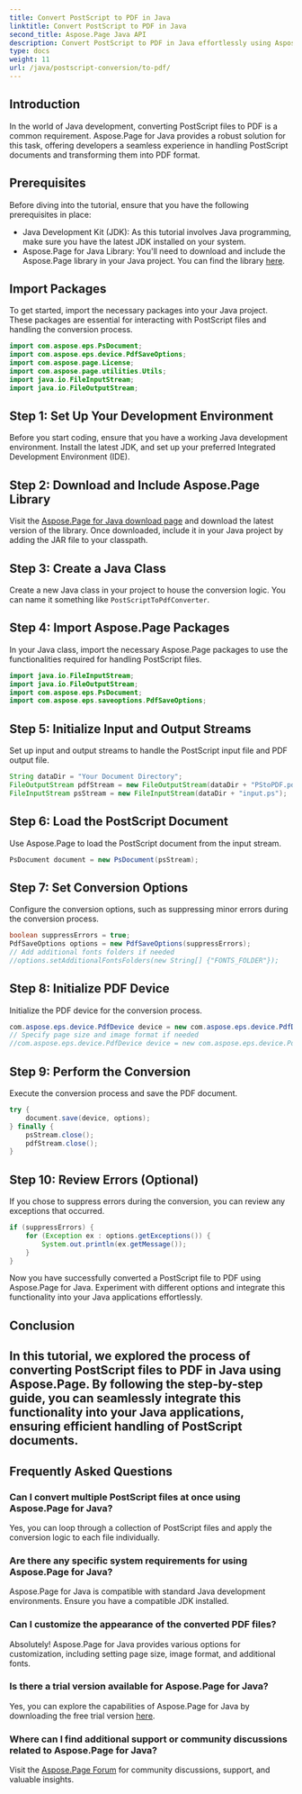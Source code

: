 ```yaml
---
title: Convert PostScript to PDF in Java
linktitle: Convert PostScript to PDF in Java
second_title: Aspose.Page Java API
description: Convert PostScript to PDF in Java effortlessly using Aspose.Page. Follow our step-by-step guide for seamless integration. Download Aspose.Page now!
type: docs
weight: 11
url: /java/postscript-conversion/to-pdf/
---
```

## Introduction
In the world of Java development, converting PostScript files to PDF is a common requirement. Aspose.Page for Java provides a robust solution for this task, offering developers a seamless experience in handling PostScript documents and transforming them into PDF format.
## Prerequisites
Before diving into the tutorial, ensure that you have the following prerequisites in place:
- Java Development Kit (JDK): As this tutorial involves Java programming, make sure you have the latest JDK installed on your system.
- Aspose.Page for Java Library: You'll need to download and include the Aspose.Page library in your Java project. You can find the library [here](https://releases.aspose.com/page/java/).
## Import Packages
To get started, import the necessary packages into your Java project. These packages are essential for interacting with PostScript files and handling the conversion process.
```java
import com.aspose.eps.PsDocument;
import com.aspose.eps.device.PdfSaveOptions;
import com.aspose.page.License;
import com.aspose.page.utilities.Utils;
import java.io.FileInputStream;
import java.io.FileOutputStream;
```
## Step 1: Set Up Your Development Environment
Before you start coding, ensure that you have a working Java development environment. Install the latest JDK, and set up your preferred Integrated Development Environment (IDE).
## Step 2: Download and Include Aspose.Page Library
Visit the [Aspose.Page for Java download page](https://releases.aspose.com/page/java/) and download the latest version of the library. Once downloaded, include it in your Java project by adding the JAR file to your classpath.
## Step 3: Create a Java Class
Create a new Java class in your project to house the conversion logic. You can name it something like `PostScriptToPdfConverter`.
## Step 4: Import Aspose.Page Packages
In your Java class, import the necessary Aspose.Page packages to use the functionalities required for handling PostScript files.
```java
import java.io.FileInputStream;
import java.io.FileOutputStream;
import com.aspose.eps.PsDocument;
import com.aspose.eps.saveoptions.PdfSaveOptions;
```
## Step 5: Initialize Input and Output Streams
Set up input and output streams to handle the PostScript input file and PDF output file.
```java
String dataDir = "Your Document Directory";
FileOutputStream pdfStream = new FileOutputStream(dataDir + "PStoPDF.pdf");
FileInputStream psStream = new FileInputStream(dataDir + "input.ps");
```
## Step 6: Load the PostScript Document
Use Aspose.Page to load the PostScript document from the input stream.
```java
PsDocument document = new PsDocument(psStream);
```
## Step 7: Set Conversion Options
Configure the conversion options, such as suppressing minor errors during the conversion process.
```java
boolean suppressErrors = true;
PdfSaveOptions options = new PdfSaveOptions(suppressErrors);
// Add additional fonts folders if needed
//options.setAdditionalFontsFolders(new String[] {"FONTS_FOLDER"});
```
## Step 8: Initialize PDF Device
Initialize the PDF device for the conversion process.
```java
com.aspose.eps.device.PdfDevice device = new com.aspose.eps.device.PdfDevice(pdfStream);
// Specify page size and image format if needed
//com.aspose.eps.device.PdfDevice device = new com.aspose.eps.device.PdfDevice(pdfStream, new Dimension(595, 842));
```
## Step 9: Perform the Conversion
Execute the conversion process and save the PDF document.
```java
try {
    document.save(device, options);
} finally {
    psStream.close();
    pdfStream.close();
}
```
## Step 10: Review Errors (Optional)
If you chose to suppress errors during the conversion, you can review any exceptions that occurred.
```java
if (suppressErrors) {
    for (Exception ex : options.getExceptions()) {
        System.out.println(ex.getMessage());
    }
}
```
Now you have successfully converted a PostScript file to PDF using Aspose.Page for Java. Experiment with different options and integrate this functionality into your Java applications effortlessly.
## Conclusion
In this tutorial, we explored the process of converting PostScript files to PDF in Java using Aspose.Page. By following the step-by-step guide, you can seamlessly integrate this functionality into your Java applications, ensuring efficient handling of PostScript documents.
---
## Frequently Asked Questions
### Can I convert multiple PostScript files at once using Aspose.Page for Java?
Yes, you can loop through a collection of PostScript files and apply the conversion logic to each file individually.
### Are there any specific system requirements for using Aspose.Page for Java?
Aspose.Page for Java is compatible with standard Java development environments. Ensure you have a compatible JDK installed.
### Can I customize the appearance of the converted PDF files?
Absolutely! Aspose.Page for Java provides various options for customization, including setting page size, image format, and additional fonts.
### Is there a trial version available for Aspose.Page for Java?
Yes, you can explore the capabilities of Aspose.Page for Java by downloading the free trial version [here](https://releases.aspose.com/).
### Where can I find additional support or community discussions related to Aspose.Page for Java?
Visit the [Aspose.Page Forum](https://forum.aspose.com/c/page/39) for community discussions, support, and valuable insights.
